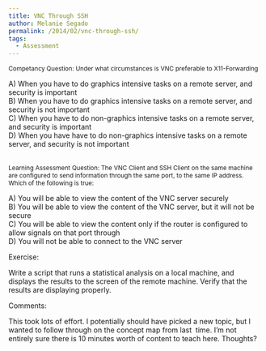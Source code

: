 ```yaml
---
title: VNC Through SSH
author: Melanie Segado
permalink: /2014/02/vnc-through-ssh/
tags:
  - Assessment
---
```

<span style="font-size: 12px;">Competancy Question: Under what circumstances is VNC preferable to X11-Forwarding</span>

<div>
  A) When you have to do graphics intensive tasks on a remote server, and security is important
</div>

<div>
  B) When you have to do graphics intensive tasks on a remote server, and security is not important
</div>

<div>
  C) When you have to do non-graphics intensive tasks on a remote server, and security is important
</div>

<div>
  D) When you have have to do non-graphics intensive tasks on a remote server, and security is not important
</div>

<div>
</div>

<span style="font-size: 12px;"></span>  
<span style="font-size: 12px;">Learning Assessment Question: The VNC Client and SSH Client on the same machine are configured to send information through the same port, to the same IP address. Which of the following is true:</span>

<div>
</div>

<div>
  A) You will be able to view the content of the VNC server securely
</div>

<div>
  B) You will be able to view the content of the VNC server, but it will not be secure
</div>

<div>
  C) You will be able to view the content only if the router is configured to allow signals on that port through
</div>

<div>
  D) You will not be able to connect to the VNC server
</div>

<div>
</div>

<span style="font-size: 12px;"></span>

<div>
  Exercise:
</div>

<span style="font-size: 12px;"></span>

<div>
</div>

<div>
  Write a script that runs a statistical analysis on a local machine, and displays the results to the screen of the remote machine. Verify that the results are displaying properly.
</div>

<div>
</div>

<span style="font-size: 12px;"></span>

<div>
  Comments:
</div>

<span style="font-size: 12px;"></span>

<div>
</div>

<div>
  This took lots of effort. I potentially should have picked a new topic, but I wanted to follow through on the concept map from last  time. I&#8217;m not entirely sure there is 10 minutes worth of content to teach here. Thoughts?
</div>

<span style="font-size: 12px;"></span>
